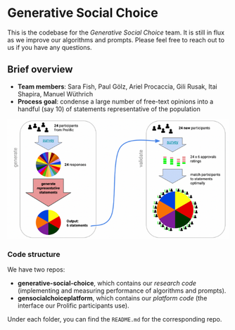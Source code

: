 # Generative Social Choice

This is the codebase for the *Generative Social Choice* team. It is still in flux as we improve our algorithms and prompts. Please feel free to reach out to us if you have any questions. 

## Brief overview

- **Team members**: Sara Fish, Paul Gölz, Ariel Procaccia, Gili Rusak, Itai Shapira, Manuel Wüthrich
- **Process goal**: condense a large number of free-text opinions into a handful (say 10) of statements representative of the population

![Generative Social Choice: pie chart visualization](./gen_soc_choice_overview_image.png)

### Code structure

We have two repos:
- **generative-social-choice**, which contains our *research code* (implementing and measuring performance of algorithms and prompts). 
- **gensocialchoiceplatform**, which contains our *platform code* (the interface our Prolific participants use). 

Under each folder, you can find the `README.md` for the corresponding repo. 
